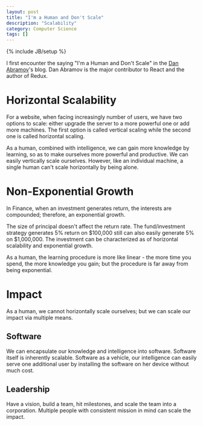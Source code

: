 ```yaml
---
layout: post
title: "I'm a Human and Don't Scale"
description: "Scalability"
category: Computer Science
tags: []
---
```

{% include JB/setup %}

I first encounter the saying "I'm a Human and Don't Scale" in the [Dan Abramov](https://github.com/gaearon)'s blog. Dan Abramov is the major contributor to React and the author of Redux.

# Horizontal Scalability
For a website, when facing increasingly number of users, we have two options to scale: either upgrade the server to a more powerful one or add more machines. The first option is called vertical scaling while the second one is called horizontal scaling.

As a human, combined with intelligence, we can gain more knowledge by learning, so as to make ourselves more powerful and productive. We can easily vertically scale ourselves. However, like an individual machine, a single human can't scale horizontally by being alone.

# Non-Exponential Growth
In Finance, when an investment generates return, the interests are compounded; therefore, an exponential growth.

The size of principal doesn't affect the return rate. The fund/investment strategy generates 5% return on $100,000 still can also easily generate 5% on $1,000,000. The investment can be characterized as of horizontal scalability and exponential growth.

As a human, the learning procedure is more like linear - the more time you spend, the more knowledge you gain; but the procedure is far away from being exponential.

# Impact
As a human, we cannot horizontally scale ourselves; but we can scale our impact via multiple means.

## Software
We can encapsulate our knowledge and intelligence into software. Software itself is inherently scalable. Software as a vehicle, our intelligence can easily serve one additional user by installing the software on her device without much cost.

## Leadership
Have a vision, build a team, hit milestones, and scale the team into a corporation. Multiple people with consistent mission in mind can scale the impact.
